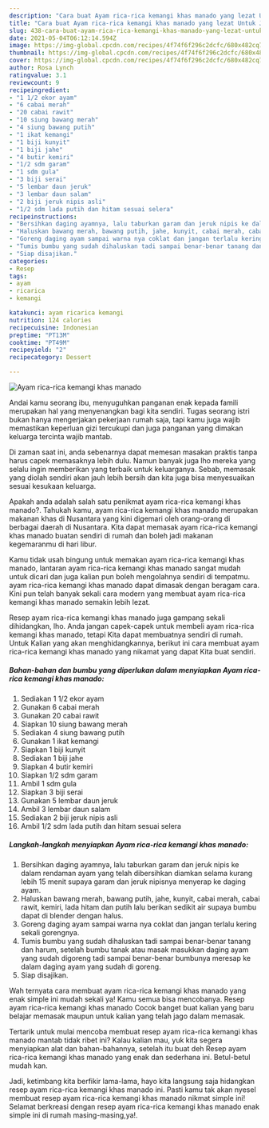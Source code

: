 ```yaml
---
description: "Cara buat Ayam rica-rica kemangi khas manado yang lezat Untuk Jualan"
title: "Cara buat Ayam rica-rica kemangi khas manado yang lezat Untuk Jualan"
slug: 438-cara-buat-ayam-rica-rica-kemangi-khas-manado-yang-lezat-untuk-jualan
date: 2021-05-04T06:12:14.594Z
image: https://img-global.cpcdn.com/recipes/4f74f6f296c2dcfc/680x482cq70/ayam-rica-rica-kemangi-khas-manado-foto-resep-utama.jpg
thumbnail: https://img-global.cpcdn.com/recipes/4f74f6f296c2dcfc/680x482cq70/ayam-rica-rica-kemangi-khas-manado-foto-resep-utama.jpg
cover: https://img-global.cpcdn.com/recipes/4f74f6f296c2dcfc/680x482cq70/ayam-rica-rica-kemangi-khas-manado-foto-resep-utama.jpg
author: Rosa Lynch
ratingvalue: 3.1
reviewcount: 9
recipeingredient:
- "1 1/2 ekor ayam"
- "6 cabai merah"
- "20 cabai rawit"
- "10 siung bawang merah"
- "4 siung bawang putih"
- "1 ikat kemangi"
- "1 biji kunyit"
- "1 biji jahe"
- "4 butir kemiri"
- "1/2 sdm garam"
- "1 sdm gula"
- "3 biji serai"
- "5 lembar daun jeruk"
- "3 lembar daun salam"
- "2 biji jeruk nipis asli"
- "1/2 sdm lada putih dan hitam sesuai selera"
recipeinstructions:
- "Bersihkan daging ayamnya, lalu taburkan garam dan jeruk nipis ke dalam rendaman ayam yang telah dibersihkan diamkan selama kurang lebih 15 menit supaya garam dan jeruk nipisnya menyerap ke daging ayam."
- "Haluskan bawang merah, bawang putih, jahe, kunyit, cabai merah, cabai rawit, kemiri, lada hitam dan putih lalu berikan sedikit air supaya bumbu dapat di blender dengan halus."
- "Goreng daging ayam sampai warna nya coklat dan jangan terlalu kering sekali gorengnya."
- "Tumis bumbu yang sudah dihaluskan tadi sampai benar-benar tanang dan harum, setelah bumbu tanak atau masak masukkan daging ayam yang sudah digoreng tadi sampai benar-benar bumbunya meresap ke dalam daging ayam yang sudah di goreng."
- "Siap disajikan."
categories:
- Resep
tags:
- ayam
- ricarica
- kemangi

katakunci: ayam ricarica kemangi 
nutrition: 124 calories
recipecuisine: Indonesian
preptime: "PT13M"
cooktime: "PT49M"
recipeyield: "2"
recipecategory: Dessert

---
```



![Ayam rica-rica kemangi khas manado](https://img-global.cpcdn.com/recipes/4f74f6f296c2dcfc/680x482cq70/ayam-rica-rica-kemangi-khas-manado-foto-resep-utama.jpg)

Andai kamu seorang ibu, menyuguhkan panganan enak kepada famili merupakan hal yang menyenangkan bagi kita sendiri. Tugas seorang istri bukan hanya mengerjakan pekerjaan rumah saja, tapi kamu juga wajib memastikan keperluan gizi tercukupi dan juga panganan yang dimakan keluarga tercinta wajib mantab.

Di zaman  saat ini, anda sebenarnya dapat memesan masakan praktis tanpa harus capek memasaknya lebih dulu. Namun banyak juga lho mereka yang selalu ingin memberikan yang terbaik untuk keluarganya. Sebab, memasak yang diolah sendiri akan jauh lebih bersih dan kita juga bisa menyesuaikan sesuai kesukaan keluarga. 



Apakah anda adalah salah satu penikmat ayam rica-rica kemangi khas manado?. Tahukah kamu, ayam rica-rica kemangi khas manado merupakan makanan khas di Nusantara yang kini digemari oleh orang-orang di berbagai daerah di Nusantara. Kita dapat memasak ayam rica-rica kemangi khas manado buatan sendiri di rumah dan boleh jadi makanan kegemaranmu di hari libur.

Kamu tidak usah bingung untuk memakan ayam rica-rica kemangi khas manado, lantaran ayam rica-rica kemangi khas manado sangat mudah untuk dicari dan juga kalian pun boleh mengolahnya sendiri di tempatmu. ayam rica-rica kemangi khas manado dapat dimasak dengan beragam cara. Kini pun telah banyak sekali cara modern yang membuat ayam rica-rica kemangi khas manado semakin lebih lezat.

Resep ayam rica-rica kemangi khas manado juga gampang sekali dihidangkan, lho. Anda jangan capek-capek untuk membeli ayam rica-rica kemangi khas manado, tetapi Kita dapat membuatnya sendiri di rumah. Untuk Kalian yang akan menghidangkannya, berikut ini cara membuat ayam rica-rica kemangi khas manado yang nikamat yang dapat Kita buat sendiri.

<!--inarticleads1-->

##### Bahan-bahan dan bumbu yang diperlukan dalam menyiapkan Ayam rica-rica kemangi khas manado:

1. Sediakan 1 1/2 ekor ayam
1. Gunakan 6 cabai merah
1. Gunakan 20 cabai rawit
1. Siapkan 10 siung bawang merah
1. Sediakan 4 siung bawang putih
1. Gunakan 1 ikat kemangi
1. Siapkan 1 biji kunyit
1. Sediakan 1 biji jahe
1. Siapkan 4 butir kemiri
1. Siapkan 1/2 sdm garam
1. Ambil 1 sdm gula
1. Siapkan 3 biji serai
1. Gunakan 5 lembar daun jeruk
1. Ambil 3 lembar daun salam
1. Sediakan 2 biji jeruk nipis asli
1. Ambil 1/2 sdm lada putih dan hitam sesuai selera




<!--inarticleads2-->

##### Langkah-langkah menyiapkan Ayam rica-rica kemangi khas manado:

1. Bersihkan daging ayamnya, lalu taburkan garam dan jeruk nipis ke dalam rendaman ayam yang telah dibersihkan diamkan selama kurang lebih 15 menit supaya garam dan jeruk nipisnya menyerap ke daging ayam.
1. Haluskan bawang merah, bawang putih, jahe, kunyit, cabai merah, cabai rawit, kemiri, lada hitam dan putih lalu berikan sedikit air supaya bumbu dapat di blender dengan halus.
1. Goreng daging ayam sampai warna nya coklat dan jangan terlalu kering sekali gorengnya.
1. Tumis bumbu yang sudah dihaluskan tadi sampai benar-benar tanang dan harum, setelah bumbu tanak atau masak masukkan daging ayam yang sudah digoreng tadi sampai benar-benar bumbunya meresap ke dalam daging ayam yang sudah di goreng.
1. Siap disajikan.




Wah ternyata cara membuat ayam rica-rica kemangi khas manado yang enak simple ini mudah sekali ya! Kamu semua bisa mencobanya. Resep ayam rica-rica kemangi khas manado Cocok banget buat kalian yang baru belajar memasak maupun untuk kalian yang telah jago dalam memasak.

Tertarik untuk mulai mencoba membuat resep ayam rica-rica kemangi khas manado mantab tidak ribet ini? Kalau kalian mau, yuk kita segera menyiapkan alat dan bahan-bahannya, setelah itu buat deh Resep ayam rica-rica kemangi khas manado yang enak dan sederhana ini. Betul-betul mudah kan. 

Jadi, ketimbang kita berfikir lama-lama, hayo kita langsung saja hidangkan resep ayam rica-rica kemangi khas manado ini. Pasti kamu tak akan nyesel membuat resep ayam rica-rica kemangi khas manado nikmat simple ini! Selamat berkreasi dengan resep ayam rica-rica kemangi khas manado enak simple ini di rumah masing-masing,ya!.

